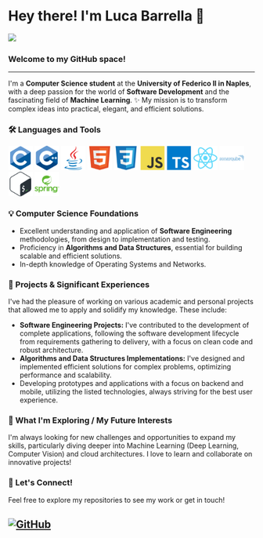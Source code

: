 <!--
## Hi there 👋

**LucaBarrella/LucaBarrella** is a ✨ _special_ ✨ repository because its `README.md` (this file) appears on your GitHub profile.

Here are some ideas to get you started:

- 🔭 I’m currently working on ...
- 🌱 I’m currently learning ...
- 👯 I’m looking to collaborate on ...
- 🤔 I’m looking for help with ...
- 💬 Ask me about ...
- 📫 How to reach me: ...
- 😄 Pronouns: ...
- ⚡ Fun fact: ...
-->

# Hey there! I'm Luca Barrella 👋
![](https://komarev.com/ghpvc/?username=LucaBarrella)

### Welcome to my GitHub space!

---

I'm a **Computer Science student** at the **University of Federico II in Naples**, with a deep passion for the world of **Software Development** and the fascinating field of **Machine Learning**. ✨ My mission is to transform complex ideas into practical, elegant, and efficient solutions.

### 🛠️ Languages and Tools

<img src="https://raw.githubusercontent.com/devicons/devicon/master/icons/c/c-original.svg" alt="C" width="50"> <img src="https://raw.githubusercontent.com/devicons/devicon/master/icons/cplusplus/cplusplus-original.svg" alt="C++" width="50"> <img src="https://raw.githubusercontent.com/devicons/devicon/master/icons/java/java-original.svg" alt="Java" width="50"> <img src="https://raw.githubusercontent.com/devicons/devicon/master/icons/html5/html5-original.svg" alt="HTML5" width="50"> <img src="https://raw.githubusercontent.com/devicons/devicon/master/icons/css3/css3-original.svg" alt="CSS3" width="50"> <img src="https://raw.githubusercontent.com/devicons/devicon/master/icons/javascript/javascript-original.svg" alt="JavaScript" width="50"> <img src="https://raw.githubusercontent.com/devicons/devicon/master/icons/typescript/typescript-original.svg" alt="TypeScript" width="50"> <img src="https://raw.githubusercontent.com/devicons/devicon/master/icons/react/react-original.svg" alt="React Native" width="50"> <img src="https://raw.githubusercontent.com/devicons/devicon/master/icons/sonarqube/sonarqube-line-wordmark.svg" alt="SonarQube" width="50"> <img src="https://raw.githubusercontent.com/devicons/devicon/master/icons/bash/bash-original.svg" alt="Bash" width="50"> <img src="https://raw.githubusercontent.com/devicons/devicon/master/icons/spring/spring-original-wordmark.svg" alt="Spring" width="50">

### 💡 Computer Science Foundations

* Excellent understanding and application of **Software Engineering** methodologies, from design to implementation and testing.
* Proficiency in **Algorithms and Data Structures**, essential for building scalable and efficient solutions.
* In-depth knowledge of Operating Systems and Networks.

### 🚀 Projects & Significant Experiences

I've had the pleasure of working on various academic and personal projects that allowed me to apply and solidify my knowledge. These include:

-   **Software Engineering Projects:** I've contributed to the development of complete applications, following the software development lifecycle from requirements gathering to delivery, with a focus on clean code and robust architecture.
-   **Algorithms and Data Structures Implementations:** I've designed and implemented efficient solutions for complex problems, optimizing performance and scalability.
-   Developing prototypes and applications with a focus on backend and mobile, utilizing the listed technologies, always striving for the best user experience.

### 🌱 What I'm Exploring / My Future Interests

I'm always looking for new challenges and opportunities to expand my skills, particularly diving deeper into Machine Learning (Deep Learning, Computer Vision) and cloud architectures. I love to learn and collaborate on innovative projects!

### 🤝 Let's Connect!

Feel free to explore my repositories to see my work or get in touch!

[![GitHub](https://img.shields.io/badge/GitHub-100000?style=for-the-badge&logo=github&logoColor=white)](https://github.com/LucaBarrella)
---

